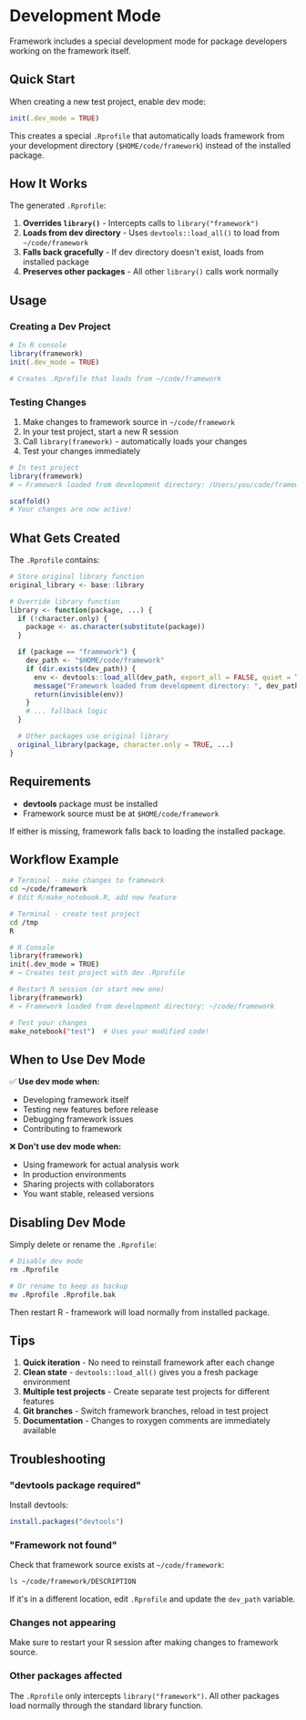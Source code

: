 # Development Mode

Framework includes a special development mode for package developers working on the framework itself.

## Quick Start

When creating a new test project, enable dev mode:

```r
init(.dev_mode = TRUE)
```

This creates a special `.Rprofile` that automatically loads framework from your development directory (`$HOME/code/framework`) instead of the installed package.

## How It Works

The generated `.Rprofile`:

1. **Overrides `library()`** - Intercepts calls to `library("framework")`
2. **Loads from dev directory** - Uses `devtools::load_all()` to load from `~/code/framework`
3. **Falls back gracefully** - If dev directory doesn't exist, loads from installed package
4. **Preserves other packages** - All other `library()` calls work normally

## Usage

### Creating a Dev Project

```r
# In R console
library(framework)
init(.dev_mode = TRUE)

# Creates .Rprofile that loads from ~/code/framework
```

### Testing Changes

1. Make changes to framework source in `~/code/framework`
2. In your test project, start a new R session
3. Call `library(framework)` - automatically loads your changes
4. Test your changes immediately

```r
# In test project
library(framework)
# → Framework loaded from development directory: /Users/you/code/framework

scaffold()
# Your changes are now active!
```

## What Gets Created

The `.Rprofile` contains:

```r
# Store original library function
original_library <- base::library

# Override library function
library <- function(package, ...) {
  if (!character.only) {
    package <- as.character(substitute(package))
  }

  if (package == "framework") {
    dev_path <- "$HOME/code/framework"
    if (dir.exists(dev_path)) {
      env <- devtools::load_all(dev_path, export_all = FALSE, quiet = TRUE)
      message("Framework loaded from development directory: ", dev_path)
      return(invisible(env))
    }
    # ... fallback logic
  }

  # Other packages use original library
  original_library(package, character.only = TRUE, ...)
}
```

## Requirements

- **devtools** package must be installed
- Framework source must be at `$HOME/code/framework`

If either is missing, framework falls back to loading the installed package.

## Workflow Example

```bash
# Terminal - make changes to framework
cd ~/code/framework
# Edit R/make_notebook.R, add new feature

# Terminal - create test project
cd /tmp
R

# R Console
library(framework)
init(.dev_mode = TRUE)
# → Creates test project with dev .Rprofile

# Restart R session (or start new one)
library(framework)
# → Framework loaded from development directory: ~/code/framework

# Test your changes
make_notebook("test")  # Uses your modified code!
```

## When to Use Dev Mode

✅ **Use dev mode when:**
- Developing framework itself
- Testing new features before release
- Debugging framework issues
- Contributing to framework

❌ **Don't use dev mode when:**
- Using framework for actual analysis work
- In production environments
- Sharing projects with collaborators
- You want stable, released versions

## Disabling Dev Mode

Simply delete or rename the `.Rprofile`:

```bash
# Disable dev mode
rm .Rprofile

# Or rename to keep as backup
mv .Rprofile .Rprofile.bak
```

Then restart R - framework will load normally from installed package.

## Tips

1. **Quick iteration** - No need to reinstall framework after each change
2. **Clean state** - `devtools::load_all()` gives you a fresh package environment
3. **Multiple test projects** - Create separate test projects for different features
4. **Git branches** - Switch framework branches, reload in test project
5. **Documentation** - Changes to roxygen comments are immediately available

## Troubleshooting

### "devtools package required"

Install devtools:
```r
install.packages("devtools")
```

### "Framework not found"

Check that framework source exists at `~/code/framework`:
```bash
ls ~/code/framework/DESCRIPTION
```

If it's in a different location, edit `.Rprofile` and update the `dev_path` variable.

### Changes not appearing

Make sure to restart your R session after making changes to framework source.

### Other packages affected

The `.Rprofile` only intercepts `library("framework")`. All other packages load normally through the standard library function.
